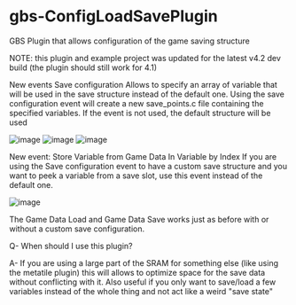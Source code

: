 # gbs-ConfigLoadSavePlugin
 GBS Plugin that allows configuration of the game saving structure

 NOTE: this plugin and example project was updated for the latest v4.2 dev build (the plugin should still work for 4.1)

New events Save configuration
Allows to specify an array of variable that will be used in the save structure instead of the default one.
Using the save configuration event will create a new save_points.c file containing the specified variables.
If the event is not used, the default structure will be used

![image](https://github.com/user-attachments/assets/dfb79afd-3435-4270-9775-9a7488dca526)
![image](https://github.com/user-attachments/assets/e30eed80-2cc4-4216-850c-c76b6abc2ef0)
![image](https://github.com/user-attachments/assets/df098de2-9883-4bf3-87af-5dd2b4d37134)

New event: Store Variable from Game Data In Variable by Index
If you are using the Save configuration event to have a custom save structure and you want to peek a variable from a save slot, 
use this event instead of the default one.

![image](https://github.com/user-attachments/assets/0790c332-7aca-42fa-a01c-73eb49417610)

The Game Data Load and Game Data Save works just as before with or without a custom save configuration.

Q- When should I use this plugin?

A- If you are using a large part of the SRAM for something else (like using the metatile plugin) this will allows to optimize space for the save data without conflicting with it.
Also useful if you only want to save/load a few variables instead of the whole thing and not act like a weird "save state"
